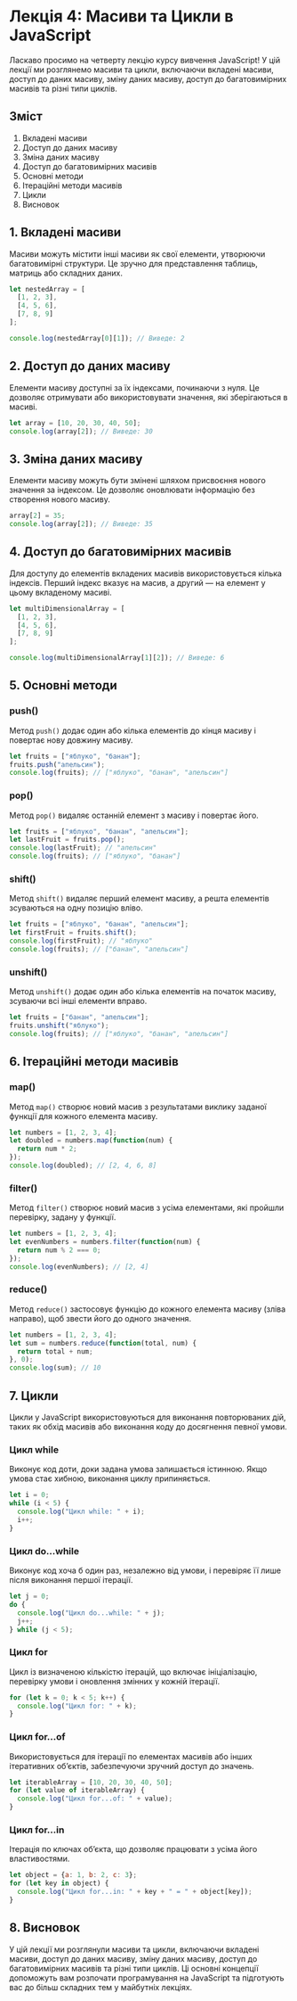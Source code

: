 # Лекція 4: Масиви та Цикли в JavaScript

Ласкаво просимо на четверту лекцію курсу вивчення JavaScript! У цій лекції ми розглянемо масиви та цикли, включаючи вкладені масиви, доступ до даних масиву, зміну даних масиву, доступ до багатовимірних масивів та різні типи циклів.

## Зміст

1. Вкладені масиви
2. Доступ до даних масиву
3. Зміна даних масиву
4. Доступ до багатовимірних масивів
5. Основні методи
6. Ітераційні методи масивів
7. Цикли
8. Висновок

## 1. Вкладені масиви

Масиви можуть містити інші масиви як свої елементи, утворюючи багатовимірні структури. Це зручно для представлення таблиць, матриць або складних даних.

```javascript
let nestedArray = [
  [1, 2, 3],
  [4, 5, 6],
  [7, 8, 9]
];

console.log(nestedArray[0][1]); // Виведе: 2
```

## 2. Доступ до даних масиву

Елементи масиву доступні за їх індексами, починаючи з нуля. Це дозволяє отримувати або використовувати значення, які зберігаються в масиві.

```javascript
let array = [10, 20, 30, 40, 50];
console.log(array[2]); // Виведе: 30
```

## 3. Зміна даних масиву

Елементи масиву можуть бути змінені шляхом присвоєння нового значення за індексом. Це дозволяє оновлювати інформацію без створення нового масиву.

```javascript
array[2] = 35;
console.log(array[2]); // Виведе: 35
```

## 4. Доступ до багатовимірних масивів

Для доступу до елементів вкладених масивів використовується кілька індексів. Перший індекс вказує на масив, а другий — на елемент у цьому вкладеному масиві.

```javascript
let multiDimensionalArray = [
  [1, 2, 3],
  [4, 5, 6],
  [7, 8, 9]
];

console.log(multiDimensionalArray[1][2]); // Виведе: 6
```

## 5. Основні методи

### push()

Метод `push()` додає один або кілька елементів до кінця масиву і повертає нову довжину масиву.

```javascript
let fruits = ["яблуко", "банан"];
fruits.push("апельсин");
console.log(fruits); // ["яблуко", "банан", "апельсин"]
```

### pop()

Метод `pop()` видаляє останній елемент з масиву і повертає його.

```javascript
let fruits = ["яблуко", "банан", "апельсин"];
let lastFruit = fruits.pop();
console.log(lastFruit); // "апельсин"
console.log(fruits); // ["яблуко", "банан"]
```

### shift()

Метод `shift()` видаляє перший елемент масиву, а решта елементів зсуваються на одну позицію вліво.

```javascript
let fruits = ["яблуко", "банан", "апельсин"];
let firstFruit = fruits.shift();
console.log(firstFruit); // "яблуко"
console.log(fruits); // ["банан", "апельсин"]
```

### unshift()

Метод `unshift()` додає один або кілька елементів на початок масиву, зсуваючи всі інші елементи вправо.

```javascript
let fruits = ["банан", "апельсин"];
fruits.unshift("яблуко");
console.log(fruits); // ["яблуко", "банан", "апельсин"]
```

## 6. Ітераційні методи масивів

### map()

Метод `map()` створює новий масив з результатами виклику заданої функції для кожного елемента масиву.

```javascript
let numbers = [1, 2, 3, 4];
let doubled = numbers.map(function(num) {
  return num * 2;
});
console.log(doubled); // [2, 4, 6, 8]
```

### filter()

Метод `filter()` створює новий масив з усіма елементами, які пройшли перевірку, задану у функції.

```javascript
let numbers = [1, 2, 3, 4];
let evenNumbers = numbers.filter(function(num) {
  return num % 2 === 0;
});
console.log(evenNumbers); // [2, 4]
```

### reduce()

Метод `reduce()` застосовує функцію до кожного елемента масиву (зліва направо), щоб звести його до одного значення.

```javascript
let numbers = [1, 2, 3, 4];
let sum = numbers.reduce(function(total, num) {
  return total + num;
}, 0);
console.log(sum); // 10
```

## 7. Цикли

Цикли у JavaScript використовуються для виконання повторюваних дій, таких як обхід масивів або виконання коду до досягнення певної умови.

### Цикл while

Виконує код доти, доки задана умова залишається істинною. Якщо умова стає хибною, виконання циклу припиняється.

```javascript
let i = 0;
while (i < 5) {
  console.log("Цикл while: " + i);
  i++;
}
```

### Цикл do...while

Виконує код хоча б один раз, незалежно від умови, і перевіряє її лише після виконання першої ітерації.

```javascript
let j = 0;
do {
  console.log("Цикл do...while: " + j);
  j++;
} while (j < 5);
```

### Цикл for

Цикл із визначеною кількістю ітерацій, що включає ініціалізацію, перевірку умови і оновлення змінних у кожній ітерації.

```javascript
for (let k = 0; k < 5; k++) {
  console.log("Цикл for: " + k);
}
```

### Цикл for...of

Використовується для ітерації по елементах масивів або інших ітеративних об’єктів, забезпечуючи зручний доступ до значень.

```javascript
let iterableArray = [10, 20, 30, 40, 50];
for (let value of iterableArray) {
  console.log("Цикл for...of: " + value);
}
```

### Цикл for...in

Ітерація по ключах об’єкта, що дозволяє працювати з усіма його властивостями.

```javascript
let object = {a: 1, b: 2, c: 3};
for (let key in object) {
  console.log("Цикл for...in: " + key + " = " + object[key]);
}
```

## 8. Висновок

У цій лекції ми розглянули масиви та цикли, включаючи вкладені масиви, доступ до даних масиву, зміну даних масиву, доступ до багатовимірних масивів та різні типи циклів. Ці основні концепції допоможуть вам розпочати програмування на JavaScript та підготують вас до більш складних тем у майбутніх лекціях.
